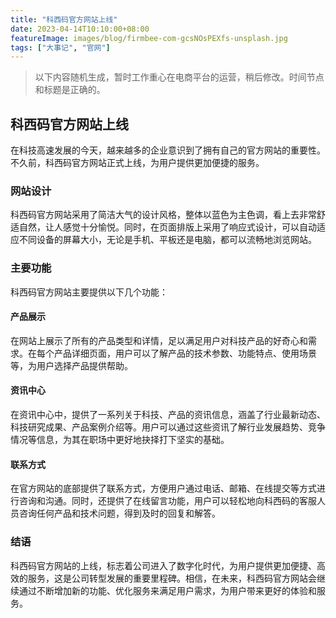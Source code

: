 ```yaml
---
title: "科西码官方网站上线"
date: 2023-04-14T10:10:00+08:00
featureImage: images/blog/firmbee-com-gcsNOsPEXfs-unsplash.jpg
tags: ["大事记", "官网"]
---
```


> 以下内容随机生成，暂时工作重心在电商平台的运营，稍后修改。时间节点和标题是正确的。

## 科西码官方网站上线

在科技高速发展的今天，越来越多的企业意识到了拥有自己的官方网站的重要性。不久前，科西码官方网站正式上线，为用户提供更加便捷的服务。

### 网站设计

科西码官方网站采用了简洁大气的设计风格，整体以蓝色为主色调，看上去非常舒适自然，让人感觉十分愉悦。同时，在页面排版上采用了响应式设计，可以自动适应不同设备的屏幕大小，无论是手机、平板还是电脑，都可以流畅地浏览网站。

### 主要功能

科西码官方网站主要提供以下几个功能：

#### 产品展示

在网站上展示了所有的产品类型和详情，足以满足用户对科技产品的好奇心和需求。在每个产品详细页面，用户可以了解产品的技术参数、功能特点、使用场景等，为用户选择产品提供帮助。

#### 资讯中心

在资讯中心中，提供了一系列关于科技、产品的资讯信息，涵盖了行业最新动态、科技研究成果、产品案例介绍等。用户可以通过这些资讯了解行业发展趋势、竞争情况等信息，为其在职场中更好地抉择打下坚实的基础。

#### 联系方式

在官方网站的底部提供了联系方式，方便用户通过电话、邮箱、在线提交等方式进行咨询和沟通。同时，还提供了在线留言功能，用户可以轻松地向科西码的客服人员咨询任何产品和技术问题，得到及时的回复和解答。

### 结语

科西码官方网站的上线，标志着公司进入了数字化时代，为用户提供更加便捷、高效的服务，这是公司转型发展的重要里程碑。相信，在未来，科西码官方网站会继续通过不断增加新的功能、优化服务来满足用户需求，为用户带来更好的体验和服务。
